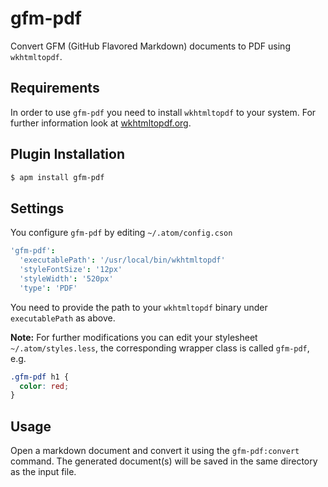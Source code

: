 # gfm-pdf

Convert GFM (GitHub Flavored Markdown) documents to PDF using `wkhtmltopdf`.

## Requirements

In order to use `gfm-pdf` you need to install `wkhtmltopdf` to your system. For further information look at [wkhtmltopdf.org](http://wkhtmltopdf.org).

## Plugin Installation

```sh
$ apm install gfm-pdf
```

## Settings

You configure `gfm-pdf` by editing `~/.atom/config.cson`

```coffee
'gfm-pdf':
  'executablePath': '/usr/local/bin/wkhtmltopdf'
  'styleFontSize': '12px'
  'styleWidth': '520px'
  'type': 'PDF'
```

You need to provide the path to your `wkhtmltopdf` binary under `executablePath` as above.  

**Note:** For further modifications you can edit your stylesheet `~/.atom/styles.less`, the corresponding wrapper class is called `gfm-pdf`, e.g.

```css
.gfm-pdf h1 {
  color: red;
}
```

## Usage

Open a markdown document and convert it using the `gfm-pdf:convert` command. The generated document(s) will be saved in the same directory as the input file.
